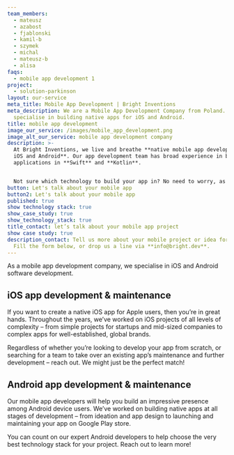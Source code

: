 ```yaml
---
team_members:
  - mateusz
  - azabost
  - fjablonski
  - kamil-b
  - szymek
  - michal
  - mateusz-b
  - alisa
faqs:
  - mobile app development 1
project:
  - solution-parkinson
layout: our-service
meta_title: Mobile App Development | Bright Inventions
meta_description: We are a Mobile App Development Company from Poland. We
  specialise in building native apps for iOS and Android.
title: mobile app development
image_our_service: /images/mobile_app_development.png
image_alt_our_service: mobile app development company
description: >-
  At Bright Inventions, we live and breathe **native mobile app development for
  iOS and Android**. Our app development team has broad experience in building
  applications in **Swift** and **Kotlin**.


  Not sure which technology to build your app in? No need to worry, as we’ll help you evaluate your project and choose the most suitable solution. All so you can achieve the best app performance and a robust user experience on all mobile devices!
button: Let's talk about your mobile app
button2: Let's talk about your mobile app
published: true
show technology stack: true
show_case_study: true
show_technology_stack: true
title_contact: let’s talk about your mobile app project
show case study: true
description_contact: Tell us more about your mobile project or idea for an app.
  Fill the form below, or drop us a line via **info@bright.dev**.
---
```

As a mobile app development company, we specialise in iOS and Android software development.

## iOS app development & maintenance

If you want to create a native iOS app for Apple users, then you’re in great hands. Throughout the years, we’ve worked on iOS projects of all levels of complexity – from simple projects for startups and mid-sized companies to complex apps for well-established, global brands.

Regardless of whether you’re looking to develop your app from scratch, or searching for a team to take over an existing app’s maintenance and further development – reach out. We might just be the perfect match!

## Android app development & maintenance

Our mobile app developers will help you build an impressive presence among Android device users. We’ve worked on building native apps at all stages of development – from ideation and app design to launching and maintaining your app on Google Play store.

You can count on our expert Android developers to help choose the very best technology stack for your project. Reach out to learn more!